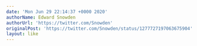 ```yaml
---
date: 'Mon Jun 29 22:14:37 +0000 2020'
authorName: Edward Snowden
authorUrl: 'https://twitter.com/Snowden'
originalPost: 'https://twitter.com/Snowden/status/1277727197063675904'
layout: like
---
```

